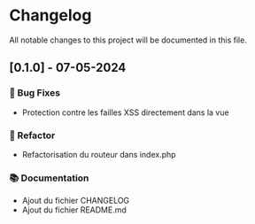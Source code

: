# Changelog

All notable changes to this project will be documented in this file.

## [0.1.0] - 07-05-2024

### 🐛 Bug Fixes

- Protection contre les failles XSS directement dans la vue

### 🚜 Refactor

- Refactorisation du routeur dans index.php

### 📚 Documentation

- Ajout du fichier CHANGELOG
- Ajout du fichier README.md

<!-- generated by git-cliff -->

